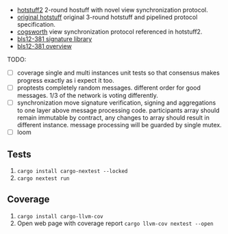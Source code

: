 - [hotstuff2](https://eprint.iacr.org/2023/397.pdf)
  2-round hostuff with novel view synchronization protocol.
- [original hotstuff](https://arxiv.org/pdf/1803.05069.pdf)
  original 3-round hotstuff and pipelined protocol specification.
- [cogsworth](https://cryptoeconomicsystems.pubpub.org/pub/naor-cogsworth-synchronization/release/5)
  view synchronization protocol referenced in hotstuff2.
- [bls12-381 signature library](https://github.com/supranational/blst)
- [bls12-381 overview](https://hackmd.io/@benjaminion/bls12-381)


TODO:
- [ ] coverage
  single and multi instances unit tests so that consensus makes progress
  exactly as i expect it too.
- [ ] proptests
  completely random messages.
  different order for good messages.
  1/3 of the network is voting differently.
- [ ] synchronization
  move signature verification, signing and aggregations to one layer above message processing code.
  participants array should remain immutable by contract, any changes to array should result in different instance.
  message processing will be guarded by single mutex.
- [ ] loom

## Tests

1. `cargo install cargo-nextest --locked`
2. `cargo nextest run`

## Coverage

1. `cargo install cargo-llvm-cov`
2. Open web page with coverage report `cargo llvm-cov nextest --open`


